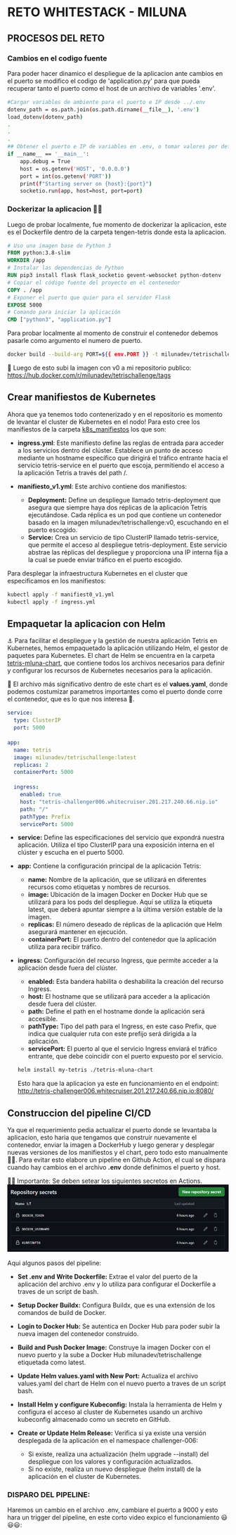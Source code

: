 # RETO WHITESTACK - MILUNA


## PROCESOS DEL RETO
### Cambios en el codigo fuente
Para poder hacer dinamico el despliegue de la aplicacion ante cambios en el puerto se modifico el codigo de 'application.py' para que pueda recuperar tanto el puerto como el host de un archivo de variables '.env'.
```bash
#Cargar variables de ambiente para el puerto e IP desde ../.env
dotenv_path = os.path.join(os.path.dirname(__file__), '.env')
load_dotenv(dotenv_path)
.
.
.
## Obtener el puerto e IP de variables en .env, o tomar valores por defecto.
if __name__ == '__main__':
    app.debug = True
    host = os.getenv('HOST', '0.0.0.0')   
    port = int(os.getenv('PORT'))
    print(f"Starting server on {host}:{port}")
    socketio.run(app, host=host, port=port)
```
### Dockerizar la aplicacion 🐋🐋
Luego de probar localmente, fue momento de dockerizar la aplicacion, este es el Dockerfile dentro de la carpeta tengen-tetris donde esta la aplicacion.

```dockerfile
# Uso una imagen base de Python 3
FROM python:3.8-slim
WORKDIR /app
# Instalar las dependencias de Python
RUN pip3 install flask flask_socketio gevent-websocket python-dotenv
# Copiar el código fuente del proyecto en el contenedor
COPY . /app
# Exponer el puerto que quier para el servidor Flask
EXPOSE 5000
# Comando para iniciar la aplicación
CMD ["python3", "application.py"]
```

Para probar localmente al momento de construir el contenedor debemos pasarle como argumento el numero de puerto.
```bash
docker build --build-arg PORT=${{ env.PORT }} -t milunadev/tetrischallenge:latest
```
🐋 Luego de esto subi la imagen con v0 a mi repositorio publico: 
https://hub.docker.com/r/milunadev/tetrischallenge/tags


## Crear manifiestos de Kubernetes

Ahora que ya tenemos todo contenerizado y en el repositorio es momento de levantar el cluster de Kubernetes en el nodo!
Para esto cree los manifiestos de la carpeta [k8s_manifiestos](./k8s_manifiestos/) los que son:

- **ingress.yml**:  Este manifiesto define las reglas de entrada para acceder a los servicios dentro del clúster. Establece un punto de acceso mediante un hostname específico que dirigirá el tráfico entrante hacia el servicio tetris-service en el puerto que escoja, permitiendo el acceso a la aplicación Tetris a través del path /.

- **manifiesto_v1.yml**: Este archivo contiene dos manifiestos:
    - **Deployment:** Define un despliegue llamado tetris-deployment que asegura que siempre haya dos réplicas de la aplicación Tetris ejecutándose. Cada réplica es un pod que contiene un contenedor basado en la imagen milunadev/tetrischallenge:v0, escuchando en el puerto escogido.
    - **Service:** Crea un servicio de tipo ClusterIP llamado tetris-service, que permite el acceso al despliegue tetris-deployment. Este servicio abstrae las réplicas del despliegue y proporciona una IP interna fija a la cual se puede enviar tráfico en el puerto escogido.

Para desplegar la infraestructura Kubernetes en el cluster que especificamos en los manifiestos:

```bash
kubectl apply -f manifiest0_v1.yml
kubectl apply -f ingress.yml
```


## Empaquetar la aplicacion con Helm

⚓ Para facilitar el despliegue y la gestión de nuestra aplicación Tetris en Kubernetes, hemos empaquetado la aplicación utilizando Helm, el gestor de paquetes para Kubernetes. El chart de Helm se encuentra en la carpeta [tetris-mluna-chart](./tetris-mluna-chart/), que contiene todos los archivos necesarios para definir y configurar los recursos de Kubernetes necesarios para la aplicación.

👀 El archivo más significativo dentro de este chart es el **values.yaml**, donde podemos costumizar parametros importantes como el puerto donde corre el contenedor, que es lo que nos interesa 👀.

```yaml
service:
  type: ClusterIP
  port: 5000

app:
  name: tetris
  image: milunadev/tetrischallenge:latest
  replicas: 2
  containerPort: 5000

  ingress:
    enabled: true
    host: "tetris-challenger006.whitecruiser.201.217.240.66.nip.io"
    path: "/"
    pathType: Prefix
    servicePort: 5000
```

- **service:** Define las especificaciones del servicio que expondrá nuestra aplicación. Utiliza el tipo ClusterIP para una exposición interna en el clúster y escucha en el puerto 5000.
- **app:** Contiene la configuración principal de la aplicación Tetris:
    - **name:** Nombre de la aplicación, que se utilizará en diferentes recursos como etiquetas y nombres de recursos.
    - **image:** Ubicación de la imagen Docker en Docker Hub que se utilizará para los pods del despliegue. Aquí se utiliza la etiqueta latest, que deberá apuntar siempre a la última versión estable de la imagen.
    - **replicas:** El número deseado de réplicas de la aplicación que Helm asegurará mantener en ejecución.
    - **containerPort:** El puerto dentro del contenedor que la aplicación utiliza para recibir tráfico.
- **ingress:** Configuración del recurso Ingress, que permite acceder a la aplicación desde fuera del clúster.
    - **enabled:** Esta bandera habilita o deshabilita la creación del recurso Ingress.
    - **host:** El hostname que se utilizará para acceder a la aplicación desde fuera del clúster.
    - **path:** Define el path en el hostname donde la aplicación será accesible.
    - **pathType:** Tipo del path para el Ingress, en este caso Prefix, que indica que cualquier ruta con este prefijo será dirigida a la aplicación.
    - **servicePort:** El puerto al que el servicio Ingress enviará el tráfico entrante, que debe coincidir con el puerto expuesto por el servicio.

    ```bash
    helm install my-tetris ./tetris-mluna-chart
    ```

    Esto hara que la aplicacion ya este en funcionamiento en el endpoint: http://tetris-challenger006.whitecruiser.201.217.240.66.nip.io:8080/

## Construccion del pipeline CI/CD 

Ya que el requerimiento pedia actualizar el puerto donde se levantaba la aplicacion, esto haria que tengamos que construir nuevamente el contenedor, enviar la imagen a DockerHub y luego generar y desplegar nuevas versiones de los manifiestos y el chart, pero todo esto manualmente 🫱🫱.
Para evitar esto elabore un pipeline en Github Action, el cual se dispara cuando hay cambios en el archivo **.env** donde definimos el puerto y host.

📌📌 Importante: Se deben setear los siguientes secretos en Actions.
![Alt text](image.png)

Aqui algunos pasos del pipeline:
- **Set .env and Write Dockerfile:** Extrae el valor del puerto de la aplicación del archivo .env y lo utiliza para configurar el Dockerfile a traves de un script de bash.

- **Setup Docker Buildx:** Configura Buildx, que es una extensión de los comandos de build de Docker.

- **Login to Docker Hub:** Se autentica en Docker Hub para poder subir la nueva imagen del contenedor construido.

- **Build and Push Docker Image:** Construye la imagen Docker con el nuevo puerto y la sube a Docker Hub milunadev/tetrischallenge etiquetada como latest.

- **Update Helm values.yaml with New Port:** Actualiza el archivo values.yaml del chart de Helm con el nuevo puerto a traves de un script bash.

- **Install Helm y configure Kubeconfig:**  Instala la herramienta de Helm y configura el acceso al cluster de Kubernetes usando un archivo kubeconfig almacenado como un secreto en GitHub.

- **Create or Update Helm Release:** Verifica si ya existe una versión desplegada de la aplicación en el namespace challenger-006:
    - Si existe, realiza una actualización (helm upgrade --install) del despliegue con los valores y configuración actualizados.
    - Si no existe, realiza un nuevo despliegue (helm install) de la aplicación en el cluster de Kubernetes.

### DISPARO DEL PIPELINE:
Haremos un cambio en el archivo .env, cambiare el puerto a 9000 y esto hara un trigger del pipeline, en este corto video expico el funcionamiento 😃😃😃:

<vp url="https://youtu.be/oGvC_9nYjyM"></vp>

